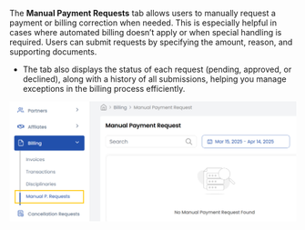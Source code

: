 The **Manual Payment Requests** tab allows users to manually request a payment or billing correction when needed. This is especially helpful in cases where automated billing doesn’t apply or when special handling is required. Users can submit requests by specifying the amount, reason, and supporting documents. 

- The tab also displays the status of each request (pending, approved, or declined), along with a history of all submissions, helping you manage exceptions in the billing process efficiently.

![Cancellation Requests](images/payment_req.png)